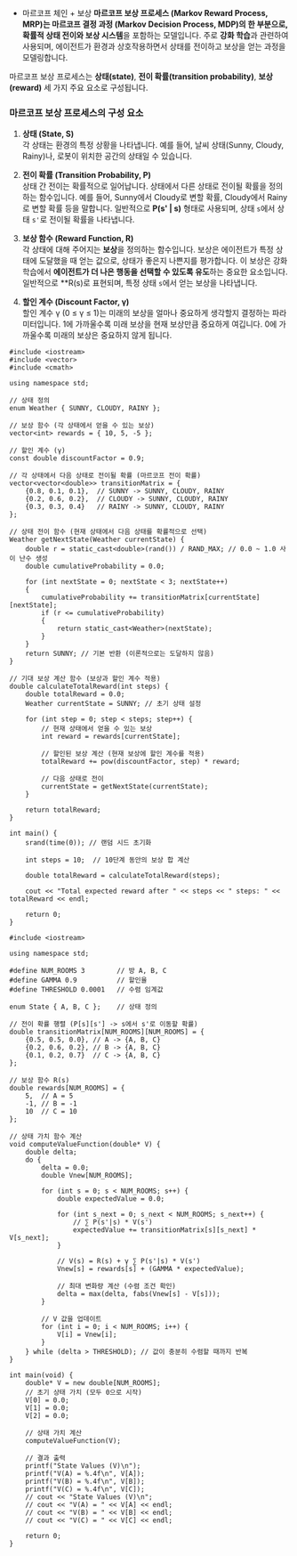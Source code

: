 - 마르코프 체인 + 보상
**마르코프 보상 프로세스 (Markov Reward Process, MRP)는 
마르코프 결정 과정 (Markov Decision Process, MDP)의 한 부분으로, 확률적 상태 전이와 보상 시스템**을 포함하는 모델입니다. 주로 **강화 학습**과 관련하여 사용되며, 에이전트가 환경과 상호작용하면서 상태를 전이하고 보상을 얻는 과정을 모델링합니다.

마르코프 보상 프로세스는 **상태(state)**, **전이 확률(transition probability)**, **보상(reward)** 세 가지 주요 요소로 구성됩니다.

### **마르코프 보상 프로세스의 구성 요소**

1. **상태 (State, S)**  
    각 상태는 환경의 특정 상황을 나타냅니다. 예를 들어, 날씨 상태(Sunny, Cloudy, Rainy)나, 로봇이 위치한 공간의 상태일 수 있습니다.
    
2. **전이 확률 (Transition Probability, P)**  
    상태 간 전이는 확률적으로 일어납니다. 상태에서 다른 상태로 전이될 확률을 정의하는 함수입니다. 예를 들어, Sunny에서 Cloudy로 변할 확률, Cloudy에서 Rainy로 변할 확률 등을 말합니다. 일반적으로 **P(s' | s)** 형태로 사용되며, 상태 `s`에서 상태 `s'`로 전이될 확률을 나타냅니다.
    
3. **보상 함수 (Reward Function, R)**  
    각 상태에 대해 주어지는 **보상**을 정의하는 함수입니다. 보상은 에이전트가 특정 상태에 도달했을 때 얻는 값으로, 상태가 좋은지 나쁜지를 평가합니다. 이 보상은 강화 학습에서 **에이전트가 더 나은 행동을 선택할 수 있도록 유도**하는 중요한 요소입니다. 일반적으로 **R(s)로 표현되며, 특정 상태 `s`에서 얻는 보상을 나타냅니다.
    
4. **할인 계수 (Discount Factor, γ)**  
    할인 계수 γ (0 ≤ γ ≤ 1)는 미래의 보상을 얼마나 중요하게 생각할지 결정하는 파라미터입니다. 1에 가까울수록 미래 보상을 현재 보상만큼 중요하게 여깁니다. 0에 가까울수록 미래의 보상은 중요하지 않게 됩니다.

```
#include <iostream>
#include <vector>
#include <cmath>

using namespace std;

// 상태 정의
enum Weather { SUNNY, CLOUDY, RAINY };

// 보상 함수 (각 상태에서 얻을 수 있는 보상)
vector<int> rewards = { 10, 5, -5 };

// 할인 계수 (γ)
const double discountFactor = 0.9;

// 각 상태에서 다음 상태로 전이될 확률 (마르코프 전이 확률)
vector<vector<double>> transitionMatrix = {
    {0.8, 0.1, 0.1},  // SUNNY -> SUNNY, CLOUDY, RAINY
    {0.2, 0.6, 0.2},  // CLOUDY -> SUNNY, CLOUDY, RAINY
    {0.3, 0.3, 0.4}   // RAINY -> SUNNY, CLOUDY, RAINY
};

// 상태 전이 함수 (현재 상태에서 다음 상태를 확률적으로 선택)
Weather getNextState(Weather currentState) {
    double r = static_cast<double>(rand()) / RAND_MAX; // 0.0 ~ 1.0 사이 난수 생성
    double cumulativeProbability = 0.0;

    for (int nextState = 0; nextState < 3; nextState++) 
    {
        cumulativeProbability += transitionMatrix[currentState][nextState];
        if (r <= cumulativeProbability) 
        {
            return static_cast<Weather>(nextState);
        }
    }
    return SUNNY; // 기본 반환 (이론적으로는 도달하지 않음)
}

// 기대 보상 계산 함수 (보상과 할인 계수 적용)
double calculateTotalReward(int steps) {
    double totalReward = 0.0;
    Weather currentState = SUNNY; // 초기 상태 설정

    for (int step = 0; step < steps; step++) {
        // 현재 상태에서 얻을 수 있는 보상
        int reward = rewards[currentState];

        // 할인된 보상 계산 (현재 보상에 할인 계수를 적용)
        totalReward += pow(discountFactor, step) * reward;

        // 다음 상태로 전이
        currentState = getNextState(currentState);
    }

    return totalReward;
}

int main() {
    srand(time(0)); // 랜덤 시드 초기화

    int steps = 10;  // 10단계 동안의 보상 합 계산

    double totalReward = calculateTotalReward(steps);

    cout << "Total expected reward after " << steps << " steps: " << totalReward << endl;

    return 0;
}

```


```
#include <iostream>

using namespace std;

#define NUM_ROOMS 3        // 방 A, B, C
#define GAMMA 0.9          // 할인율
#define THRESHOLD 0.0001   // 수렴 임계값

enum State { A, B, C };    // 상태 정의

// 전이 확률 행렬 (P[s][s'] -> s에서 s'로 이동할 확률)
double transitionMatrix[NUM_ROOMS][NUM_ROOMS] = {
    {0.5, 0.5, 0.0}, // A -> {A, B, C}
    {0.2, 0.6, 0.2}, // B -> {A, B, C}
    {0.1, 0.2, 0.7}  // C -> {A, B, C}
};

// 보상 함수 R(s)
double rewards[NUM_ROOMS] = {
    5,  // A = 5
    -1, // B = -1
    10  // C = 10
};

// 상태 가치 함수 계산
void computeValueFunction(double* V) {
    double delta;
    do {
        delta = 0.0;
        double Vnew[NUM_ROOMS];

        for (int s = 0; s < NUM_ROOMS; s++) {
            double expectedValue = 0.0;

            for (int s_next = 0; s_next < NUM_ROOMS; s_next++) {
                // ∑ P(s'|s) * V(s')
                expectedValue += transitionMatrix[s][s_next] * V[s_next];
            }

            // V(s) = R(s) + γ ∑ P(s'|s) * V(s')
            Vnew[s] = rewards[s] + (GAMMA * expectedValue);

            // 최대 변화량 계산 (수렴 조건 확인)
            delta = max(delta, fabs(Vnew[s] - V[s]));
        }

        // V 값을 업데이트
        for (int i = 0; i < NUM_ROOMS; i++) {
            V[i] = Vnew[i];
        }
    } while (delta > THRESHOLD); // 값이 충분히 수렴할 때까지 반복
}

int main(void) {
    double* V = new double[NUM_ROOMS];
    // 초기 상태 가치 (모두 0으로 시작)
    V[0] = 0.0;
    V[1] = 0.0;
    V[2] = 0.0;

    // 상태 가치 계산
    computeValueFunction(V);

    // 결과 출력
    printf("State Values (V)\n");
    printf("V(A) = %.4f\n", V[A]);
    printf("V(B) = %.4f\n", V[B]);
    printf("V(C) = %.4f\n", V[C]);
    // cout << "State Values (V)\n";
    // cout << "V(A) = " << V[A] << endl;
    // cout << "V(B) = " << V[B] << endl;
    // cout << "V(C) = " << V[C] << endl;

    return 0;
}

```
